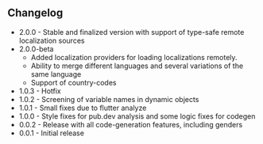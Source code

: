 ## Changelog

- 2.0.0 - Stable and finalized version with support of type-safe remote localization sources
- 2.0.0-beta
  - Added localization providers for loading localizations remotely.
  - Ability to merge different languages and several variations of the same language
  - Support of country-codes
- 1.0.3 - Hotfix
- 1.0.2 - Screening of variable names in dynamic objects
- 1.0.1 - Small fixes due to flutter analyze
- 1.0.0 - Style fixes for pub.dev analysis and some logic fixes for codegen
- 0.0.2 - Release with all code-generation features, including genders
- 0.0.1 - Initial release
